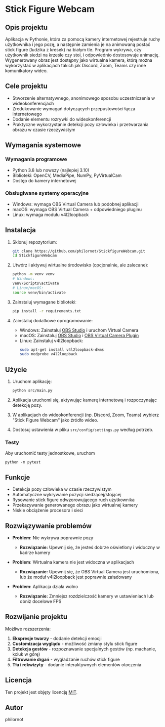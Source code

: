 # Stick Figure Webcam

## Opis projektu

Aplikacja w Pythonie, która za pomocą kamery internetowej rejestruje ruchy użytkownika i jego pozę, a następnie zamienia je na animowaną postać stick figure (ludzika z kresek) na białym tle. Program wykrywa, czy użytkownik siedzi na krześle czy stoi, i odpowiednio dostosowuje animację. Wygenerowany obraz jest dostępny jako wirtualna kamera, którą można wykorzystać w aplikacjach takich jak Discord, Zoom, Teams czy inne komunikatory wideo.

## Cele projektu

- Stworzenie alternatywnego, anonimowego sposobu uczestniczenia w wideokonferencjach
- Zredukowanie wymagań dotyczących przepustowości łącza internetowego
- Dodanie elementu rozrywki do wideokonferencji
- Praktyczne wykorzystanie detekcji pozy człowieka i przetwarzania obrazu w czasie rzeczywistym

## Wymagania systemowe

### Wymagania programowe
- Python 3.8 lub nowszy (najlepiej 3.10)
- Biblioteki: OpenCV, MediaPipe, NumPy, PyVirtualCam
- Dostęp do kamery internetowej

### Obsługiwane systemy operacyjne
- Windows: wymaga OBS Virtual Camera lub podobnej aplikacji
- macOS: wymaga OBS Virtual Camera + odpowiedniego pluginu
- Linux: wymaga modułu v4l2loopback

## Instalacja

1. Sklonuj repozytorium:
    ```bash
    git clone https://github.com/philornot/StickfigureWebcam.git
    cd StickfigureWebcam
    ```

2. Utwórz i aktywuj wirtualne środowisko (opcjonalnie, ale zalecane):
    ```bash
    python -m venv venv
    # Windows:
    venv\Scripts\activate
    # Linux/macOS:
    source venv/bin/activate
    ```

3. Zainstaluj wymagane biblioteki:
    ```bash
    pip install -r requirements.txt
    ```

4. Zainstaluj dodatkowe oprogramowanie:
   - Windows: Zainstaluj [OBS Studio](https://obsproject.com/) i uruchom Virtual Camera
   - macOS: Zainstaluj [OBS Studio](https://obsproject.com/) i [OBS Virtual Camera Plugin](https://github.com/johnboiles/obs-mac-virtualcam)
   - Linux: Zainstaluj v4l2loopback:
     ```bash
     sudo apt-get install v4l2loopback-dkms
     sudo modprobe v4l2loopback
     ```

## Użycie

1. Uruchom aplikację:
    ```bash
    python src/main.py
    ```

2. Aplikacja uruchomi się, aktywując kamerę internetową i rozpoczynając detekcję pozy.

3. W aplikacjach do wideokonferencji (np. Discord, Zoom, Teams) wybierz "Stick Figure Webcam" jako źródło wideo.

4. Dostosuj ustawienia w pliku `src/config/settings.py` według potrzeb.

### Testy
Aby uruchomić testy jednostkowe, uruchom
```commandline
python -m pytest
```

## Funkcje

- Detekcja pozy człowieka w czasie rzeczywistym
- Automatyczne wykrywanie pozycji siedzącej/stojącej
- Rysowanie stick figure odwzorowującego ruch użytkownika
- Przekazywanie generowanego obrazu jako wirtualnej kamery
- Niskie obciążenie procesora i sieci

## Rozwiązywanie problemów

- **Problem:** Nie wykrywa poprawnie pozy
  - **Rozwiązanie:** Upewnij się, że jesteś dobrze oświetlony i widoczny w kadrze kamery

- **Problem:** Wirtualna kamera nie jest widoczna w aplikacjach
  - **Rozwiązanie:** Upewnij się, że OBS Virtual Camera jest uruchomiona, lub że moduł v4l2loopback jest poprawnie załadowany

- **Problem:** Aplikacja działa wolno
  - **Rozwiązanie:** Zmniejsz rozdzielczość kamery w ustawieniach lub obniż docelowe FPS

## Rozwijanie projektu

Możliwe rozszerzenia:

1. **Ekspresje twarzy** - dodanie detekcji emocji
2. **Customizacja wyglądu** - możliwość zmiany stylu stick figure
3. **Detekcja gestów** - rozpoznawanie specjalnych gestów (np. machanie, kciuk w górę)
4. **Filtrowanie drgań** - wygładzanie ruchów stick figure
5. **Tła i rekwizyty** - dodanie interaktywnych elementów otoczenia

## Licencja

Ten projekt jest objęty licencją [MIT](LICENSE).

## Autor

philornot
